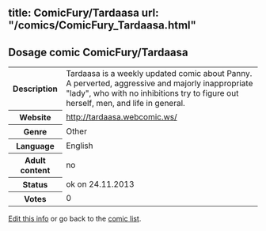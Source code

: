 title: ComicFury/Tardaasa
url: "/comics/ComicFury_Tardaasa.html"
---
Dosage comic ComicFury/Tardaasa
-----------------------------------------

<p id="msg"></p>
<script type="text/javascript">
if (window.location.search === '?edit_info_mail=sent_ok') {
  var elem = document.getElementById("msg");
  elem.innerHTML = 'Edited information sucessfully sent for review, which is usually done daily. Thanks!';
  elem.className = 'ok';
}
</script>
<table class="comicinfo">
<tr>
<th>Description</th><td>Tardaasa is a weekly updated comic about Panny. A perverted, aggressive and majorly inappropriate &quot;lady&quot;, who with no inhibitions try to figure out herself, men, and life in general.</td>
</tr>
<tr>
<th>Website</th><td><a href="http://tardaasa.webcomic.ws/">http://tardaasa.webcomic.ws/</a></td>
</tr>
<tr>
<th>Genre</th><td>Other</td>
</tr>
<tr>
<th>Language</th><td>English</td>
</tr>
<tr>
<th>Adult content</th><td>no</td>
</tr>
<tr>
<th>Status</th><td>ok on 24.11.2013</td>
</tr>
<tr>
<th>Votes</th><td>0</td>
</tr>
</table>

[Edit this info](ComicFury_Tardaasa_edit.html) or go back to the [comic list](../comic-index.html).
